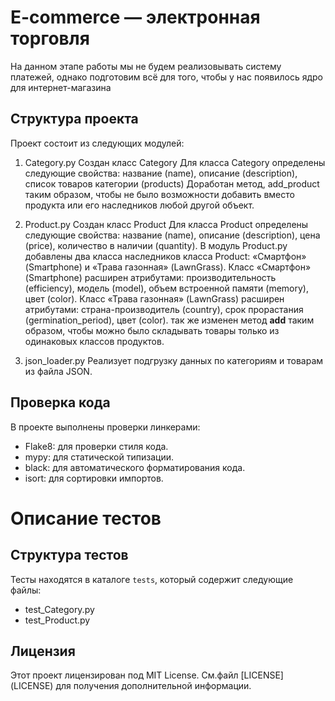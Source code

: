 # E-commerce  — электронная торговля

На данном этапе работы мы не будем реализовывать систему платежей,
однако подготовим всё для того, чтобы у нас появилось ядро для 
интернет-магазина
## Структура проекта

Проект состоит из следующих модулей:

1. Category.py
Создан класс Category
Для класса Category определены следующие свойства:
название (name),
описание (description),
список товаров категории (products)
Доработан метод, add_product таким образом, 
чтобы не было возможности добавить вместо продукта или его наследников любой другой объект.
2. Product.py
Создан класс Product
Для класса Product определены следующие свойства:
название (name),
описание (description),
цена (price),
количество в наличии (quantity).
В модуль Product.py добавлены два класса наследников класса 
Product: «Смартфон» (Smartphone) и «Трава газонная» (LawnGrass).
Класс «Смартфон» (Smartphone) расширен атрибутами: 
производительность (efficiency), модель (model), объем встроенной памяти (memory), цвет (color).
Класс «Трава газонная» (LawnGrass) расширен атрибутами:
страна-производитель (country), срок прорастания (germination_period), цвет (color).
так же изменен метод __add__ таким образом, чтобы можно было складывать товары только из одинаковых классов продуктов. 

3. json_loader.py 
Реализует подгрузку данных по категориям и товарам из файла JSON.


## Проверка кода

В проекте выполнены проверки линкерами:
- Flake8: для проверки стиля кода.
- mypy: для статической типизации.
- black: для автоматического форматирования кода.
- isort: для сортировки импортов.

# Описание тестов

## Структура тестов

Тесты находятся в каталоге `tests`, который содержит следующие файлы:

- test_Category.py
- test_Product.py

## Лицензия

Этот проект лицензирован под MIT License. См.файл [LICENSE] (LICENSE) для получения дополнительной информации.